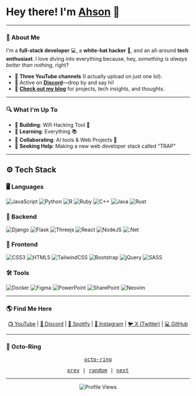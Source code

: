 
# Hey there! I'm <a href="https://github.com/TheProlifical">Ahson</a> 👋


---

### 🚀 About Me

I'm a **full-stack developer** 💻, a **white-hat hacker** 🔐, and an all-around **tech enthusiast**. I love diving into everything because, hey, *something is always better than nothing*, right? 

- 🎥 **Three YouTube channels** (I actually upload on just one lol).
- 💬 Active on **[Discord](https://discord.gg/stcApdCN3T)**—drop by and say hi!
- 📝 **[Check out my blog](https://techsleekblogs.vercel.app/)** for projects, tech insights, and thoughts.

---

### 🔍 What I'm Up To

- 🔭 **Building**: Wifi Hacking Tool 🤖  
- 🌱 **Learning**: Everything 📚  
- 👯 **Collaborating**: AI tools & Web Projects 🧠  
- 🎨 **Seeking Help**: Making a new web developer stack called "TRAP" 

---

## ⚙️ Tech Stack

### 🖥️ Languages
![JavaScript](https://img.shields.io/badge/javascript-%23323330.svg?style=for-the-badge&logo=javascript&logoColor=%23F7DF1E)
![Python](https://img.shields.io/badge/python-3670A0?style=for-the-badge&logo=python&logoColor=ffdd54)
![R](https://img.shields.io/badge/r-%23276DC3.svg?style=for-the-badge&logo=r&logoColor=white)
![Ruby](https://img.shields.io/badge/ruby-%23CC342D.svg?style=for-the-badge&logo=ruby&logoColor=white)
![C++](https://img.shields.io/badge/c++-%2300599C.svg?style=for-the-badge&logo=c%2B%2B&logoColor=white)
![Java](https://img.shields.io/badge/java-%23ED8B00.svg?style=for-the-badge&logo=openjdk&logoColor=white)
![Rust](https://img.shields.io/badge/Rust-orange?style=for-the-badge&logo=rust&logoColor=white)

### 🔧 Backend
![Django](https://img.shields.io/badge/django-%23092E20.svg?style=for-the-badge&logo=django&logoColor=white)
![Flask](https://img.shields.io/badge/flask-%23000.svg?style=for-the-badge&logo=flask&logoColor=white)
![Threejs](https://img.shields.io/badge/threejs-black?style=for-the-badge&logo=three.js&logoColor=white)
![React](https://img.shields.io/badge/react-%2320232a.svg?style=for-the-badge&logo=react&logoColor=%2361DAFB)
![NodeJS](https://img.shields.io/badge/node.js-6DA55F?style=for-the-badge&logo=node.js&logoColor=white)
![.Net](https://img.shields.io/badge/.NET-5C2D91?style=for-the-badge&logo=.net&logoColor=white)

### 🎨 Frontend
![CSS3](https://img.shields.io/badge/css3-%231572B6.svg?style=for-the-badge&logo=css3&logoColor=white)
![HTML5](https://img.shields.io/badge/html5-%23E34F26.svg?style=for-the-badge&logo=html5&logoColor=white)
![TailwindCSS](https://img.shields.io/badge/tailwindcss-%2338B2AC.svg?style=for-the-badge&logo=tailwind-css&logoColor=white)
![Bootstrap](https://img.shields.io/badge/bootstrap-%238511FA.svg?style=for-the-badge&logo=bootstrap&logoColor=white)
![jQuery](https://img.shields.io/badge/jquery-%230769AD.svg?style=for-the-badge&logo=jquery&logoColor=white)
![SASS](https://img.shields.io/badge/SASS-hotpink.svg?style=for-the-badge&logo=SASS&logoColor=white)

### 🛠️ Tools
![Docker](https://img.shields.io/badge/docker-%230db7ed.svg?style=for-the-badge&logo=docker&logoColor=white)
![Figma](https://img.shields.io/badge/figma-%23F24E1E.svg?style=for-the-badge&logo=figma&logoColor=white)
![PowerPoint](https://img.shields.io/badge/Microsoft_PowerPoint-B7472A?style=for-the-badge&logo=microsoft-powerpoint&logoColor=white)
![SharePoint](https://img.shields.io/badge/Microsoft_SharePoint-0078D4?style=for-the-badge&logo=microsoft-sharepoint&logoColor=white)
![Neovim](https://img.shields.io/badge/NeoVim-%2357A143.svg?&style=for-the-badge&logo=neovim&logoColor=white)

---

### 🌎 Find Me Here

<p align="center">
  <a href="https://youtube.com/@ahson01">📺 YouTube</a> |
  <a href="https://discord.gg/stcApdCN3T">💬 Discord</a> |
  <a href="https://open.spotify.com/user/xx07qk8dae8i6p56ib">🎵 Spotify</a> |
  <a href="https://instagram.com/ahson.001/">📸 Instagram</a> |
  <a href="https://x.com/@ahson_">🐦 X (Twitter)</a> |
  <a href="https://github.com/@TheProlifical">💻 GitHub</a>
</p>


---
### 🔗 Octo-Ring
<p align="center">
  <samp>
    <a href="https://octo-ring.com/">octo-ring</a>
  </samp>
</p>

<p align="center">
  <samp>
    <a href="https://octo-ring.com/p/TheProlifical/prev">prev</a> |
    <a href="https://octo-ring.com/p/TheProlifical/random">random</a> |
    <a href="https://octo-ring.com/p/TheProlifical/next">next</a>
  </samp>
</p>

---

<p align="center">
  <img src="https://komarev.com/ghpvc/?username=TheProlifical&style=for-the-badge" alt="Profile Views">
</p>

